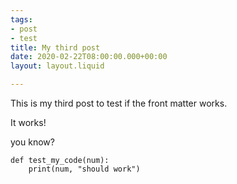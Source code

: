 ```yaml
---
tags:
- post
- test
title: My third post
date: 2020-02-22T08:00:00.000+00:00
layout: layout.liquid

---
```

This is my third post to test if the front matter works.

It works!

you know?

    def test_my_code(num):
    	print(num, "should work")
